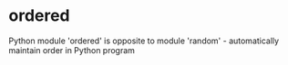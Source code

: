 # ordered
Python module 'ordered' is opposite to module 'random' - automatically maintain order in Python program
